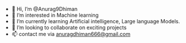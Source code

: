 - 👋 Hi, I’m @Anurag9Dhiman
- 👀 I’m interested in Machine learning
- 🌱 I’m currently learning Artificial intelligence, Large language Models.
- 💞️ I’m looking to collaborate on exciting projects
- 📫 contact me via anuragdhiman666@gmail.com

<!---
Anurag9Dhiman/Anurag9Dhiman is a ✨ special ✨ repository because its `README.md` (this file) appears on your GitHub profile.
You can click the Preview link to take a look at your changes.
--->
